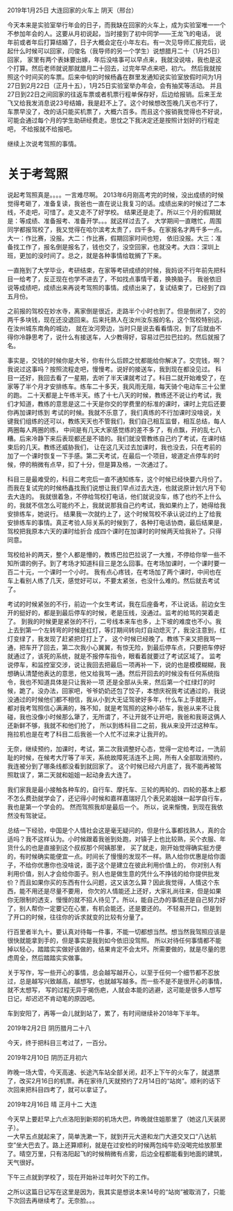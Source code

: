 2019年1月25日	大连回家的火车上  阴天（邢台）

今天本来是实验室举行年会的日子，而我缺在回家的火车上，成为实验室唯一一个不参加年会的人。这要从月初说起，当时接到了初中同学——王龙飞的电话，
说年前或者年后打算结婚了，日子大概会定在小年左右。有一次见导师汇报完后，说起什么时候可以回家，闫俊名（我导师的另一个学生）说想腊月二十（1月25日）回家，
家里有两个表妹要出嫁，年后没啥事可以早点来，我就没说啥，我也是这个打算。然后老师就说那就腊月二十回去，过完年早点来吧，初六。
然后我就按照这个时间买的车票。后来中旬的时候杨鑫在群里发通知说实验室放假时间为1月27日到2月22日（正月十五），1月25日实验室举办年会，会有抽奖等活动。
并且27日到22日之间回家的往返车票或者机票行程单保存好，后边给报销。后来王龙飞又给我发消息说23号结婚，我是赶不上了。这个时候想改签晚几天也不行了，
车票早没了，改的话只能买机票了，大概六百多。而且这个报销我觉得也不好说，可能会通过每个月的学生助研经费走。思忱之下我决定还是按照计划好的行程走吧，
不给报就不给报吧。

继续上次说考驾照的事情。

# 关于考驾照  

说起考驾照真是。。。。一言难尽啊。
2013年6月刚高考完的时候，没出成绩的时候觉得考砸了，准备复读，我爸也一直在说让我复习的话。成绩出来的时候过了二本线，不走吧，可惜了。走又走不了好学校。
结果还是走了。所以三个月的假期就是：等成绩、准备报考、准备开学。。。就这样过去了。
大学期间一直瞎忙，周围同学都报驾校了，我又觉得在哈尔滨考太贵了，四千多。在家报名才两千多一点。大一：作比赛，没报。大二：作比赛，假期回家时间也短，
依旧没报。大三：准备找工作了，报名倒是报名了，钱也交了，没空回家，也就没考。大四：深圳上班，更加的没时间了。总之，就是各种事情给耽搁了下来。

一直拖到了大学毕业，考研结束，在家等考研成绩的时候，我妈说不行年前先把科目一给考了，反正现在也学不进去了，不如找点事情干着，换换脑子。
我爸依旧说等成绩吧，成绩出来再说考驾照的事情。成绩出来了，复试结束了，已经到了四五月份。

之前报的驾校在妙水寺，离家倒是很近，走路半个小时也到了。但是倒闭了，交的两千多块钱，现在还没退回来。后来托熟人在汝州汝东报的名，这个驾校特别远，在汝州城东南角的城边，
就在汝河旁边，当时只是说去看看情况，到了后就由不得你冷静思考了，说什么有接送车，人少教得好，容易过巴拉巴拉的。然后就报了名。

事实是，交钱的时候你是大爷，你有什么后顾之忧都能给你解决了。交完钱，啊？我说过这事吗？按照流程走吧，慢慢考。说好的接送车，我到现在都没见过。
科目一还好，我回去看了一星期，去听了半天课就考过了。科目二就开始难受了，在家等了半个月才安排练车。练车二十多天，我风雨无阻，每天骑个电动车三十公里的跑。
二十天都是上午练半天。练了十七八天的时候，教练还不说让约考试，我们才知道，教练的意思是这二十天是你交的学费里的标准的课时，课时上完后还要你再加课时练到
考试的时候。我就不乐意了，我们真练的不行加课时没啥说，关键我们组练的还可以，教练天天也不管我们，我们自己相互监督，相互总结，每人两圈每人两圈的练，
中间是有几天大家感觉练的差不多了，有点飘，开的乱七八糟。后来冷静下来后表现都还是不错的。我们就没管教练自己约了考试，在课时结束后的几天。教练还威胁我们，
让在这几天过去加课时，我也没去，只在考前的加了一个课时恢复一下手感。第二天考试，在最后一个项目，坡道定点停车的时候，停的稍微有点早，扣了十分，但是算及格，一次通过了。

科目三是最难受的，科目二考完后一直不通知练车，这个时候已经快要六月份了。而我在复试完的时候杨鑫找我们说想让我们早点过去大连，也就说原计划六月下旬去大连的。
我就很着急，不停给驾校打电话，他们就说没车，练了也约不上什么的，我就不信怎么可能约不上，我就说那我自己约考试，我如果约上了，她得给我安排练车，她说行。
结果我一次就约上了，这个时候驾校不承认说过约上了给我安排练车的事情。真正考验人际关系的时候到了，各种打电话协商，最后结果是，驾校把我原本六天的课时给折合
成四个课时在加课时的时候两天给我补了。只得同意。

驾校给补的两天，整个人都是懵的，教练巴拉巴拉说了一大推，不停给你举一些不知所谓的例子。到了考场才知道科目三是怎么回事。在考场加课时，一个课时要一百二十元，一个课时一个小时。
我有点心疼钱，在考场加了两个课时，中间也在车上看别人练了几天，感觉好可以，不要太紧张，也没什么难的。然后就去考试了。

考试的时候紧张的不行，前边一个女生考试，我在后座备考，不让说话。前边女生开的挺好的，都是到最后停车的时候，老是压线，没通过。监考的给骂的哭着走了。
到我的时候更是紧张的不行，二号线本来车也多，上下坡的难度也不小。我上去到第一个左转弯的时候是红灯，等灯期间转向灯自动熄灭了，我没注意到，红灯变绿了，我发现了赶紧把灯打上了，
这个时候已经晚了。教练下来又把我骂一通，把车开了回去，第二次我小心翼翼，有惊无险，到最后停车点，只要把车停好就通过了，该死的系统，就是不报停车指令，眼看着就要过了考试区域了。
监考说停车，和监控室交涉，说让我回去把最后一项再补一下，说的也是模模糊糊，我想确认清楚他表达的意思，他又给我骂一通。然后开回去的时候没有任何系统指令，我也不知道具体是只让我补一项
还是全部从头来，然后第一个红绿灯的时候，跪了。没办法，回家吧，爷爷奶奶还包了饺子，本想庆祝我考试通过的，我说没通过的时候他们都不相信，我从小到大无证驾驶好多年，什么车上手就能开，
都对我考驾照信心满满的，殊不知，就是考驾照的这种小轿车，我爸从来不让我碰，我也没像小时候那么犟了，无所谓了，不让开就不让开吧，我爸和我哥这俩人还新鲜不够，我就不和他们抢了，
所以到练科目二之前，我从来没开过这种车。拖拉机也是在考了科目二后我爸一个人忙不过来才让我开的。

无奈，继续预约，加课时，考试，第二次我调整好心态，觉得一定给考过，一洗前耻的时候，在候考大厅等了半天，系统故障死活连不上网，所有人全部取消预约，我连被分到了哪条线都没看到就回家了。
这个时候已经六月底了，我不能再被驾照耽误了，第二天就和姐姐一起动身去大连了。

我们家我是最小接触各种车的，自行车、摩托车、三轮的两轮的、四轮的基本上都不怎么费劲就学会了，还记得小时候和嘉祥嘉瑞好几个表兄弟姐妹一起学自行车，我也是第一个学会的。
然而驾照我却是最后一个。 所以，说来惭愧，到现在我依然没有驾驶证。

总结一下经验，中国是个人情社会这是毫无疑问的，但是什么事都找熟人，真的合适吗？我不这样认为。小时候跟着我爸到处跑，对镇子上也比较熟，买个衣服、年货什么的也是直接到这个叔叔那个阿姨那里，
买了就走，刚开始觉得确实挺方便的，有时候确实能便宜一点。时间长了慢慢的发现不一样。熟人给你优惠是给你面子，不给你优惠你也没啥说，面子这个是建立在彼此利用价值上的，
你对别人有利用价值，别人才会给你面子。别人也是做生意的凭什么不挣钱的给你提供批发价？而且如果你买的东西有什么问题，这又该怎么算？因此我觉得，人情这个东西，能不用还是尽量不要用，
你欠的人情能还上还好，大家礼尚往来，但是如果你无限制的透支，慢慢的就不招人待见了。所以，能自己办的事情还是自己努力好了，别人帮你一定要记在心里，有机会能还，还是要还的。
不轻易开口，但是到了开口的时候，往往你的诉求就变的比较有分量了。

行百里者半九十。要认真对待每一件事，不能一切都想当然。想当然我驾照应该是很快就能拿到手的，但是事实是我到如今依旧没驾照。
所以对待任何事情都不能掉以轻心，踏踏实实做好该做的，结果肯定不会太坏。所需要做的，就是尽量的思虑周全，然后踏踏实实做事。

关于写作，写一些开心的事情，总会越写越开心，以至于任何一个细节都不忍放过，总是越写兴致越高，越想写，也就越写越多。而一些不是不是很开心的事情，就不太想写，
写的过程无异于揭伤疤，人就会本能的逃避，这可能是很多人想写日记，却迟迟不肯动笔的原因吧。

车到安阳了，再等一会儿就到站了，累了，有时间继续补2018年下半年。


2019年2月2日 阴历腊月二十八  

今天，终于把科目三考过了，一百分。

2019年2月10日 阴历正月初六  

昨晚一场大雪，今天高速、长途汽车站全部关闭，赶不上下午的火车了，就退票了，改买2月16日的机票。再在家待几天就预约了2月14日的“站岗”。顺利的话下次回来把科目四考了，就可以拿证了。

2019年2月16日 晴 正月十二 大连  

今天早上要赶早上六点洛阳到新郑的机场大巴，昨晚就住姐那里了（她这几天装房子）。  
一大早五点就起来了，简单洗漱一下，就到开元大道和龙门大道交叉口“八达航空”坐大巴去了。路上还算顺利，就是在过安检的时候两包纯牛奶没喝完给放那里了。晴空万里，只有洛阳起飞的时候稍微有点雾，后边全程都能看到地面的建筑，天气很好。  

下午三点就到学校了，现在开始补过年时欠下的工作。

之所以这篇日记写在这里是因为，我其实是想说本来14号的“站岗”被取消了，只能下次回去再继续考了。无奈脸。。。  
